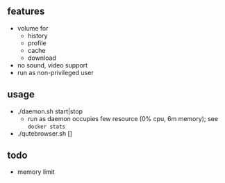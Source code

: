 
features
---

* volume for
    * history
    * profile
    * cache
    * download
* no sound, video support
* run as non-privileged user

usage
---

* ./daemon.sh start|stop
    * run as daemon occupies few resource (0% cpu, 6m memory); see `docker stats`
* ./qutebrowser.sh [<url>]


todo
---

* memory limit
